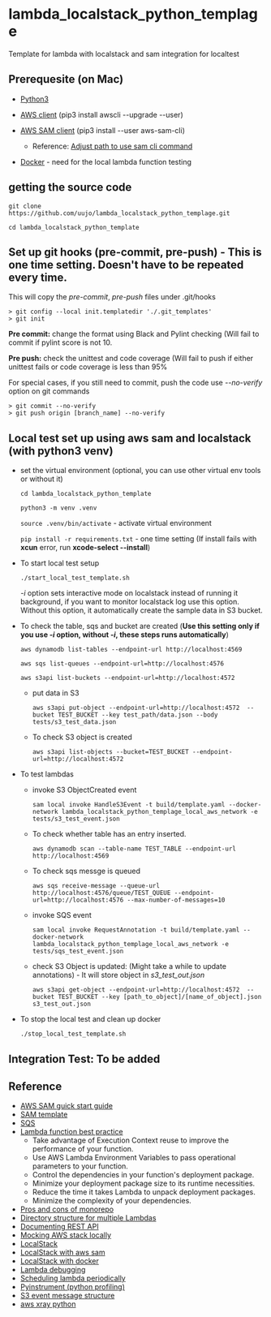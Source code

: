 # lambda_localstack_python_templage
Template for lambda  with localstack and sam integration for localtest 

## Prerequesite (on Mac)

* [Python3](https://www.python.org/downloads/)

* [AWS client](https://docs.aws.amazon.com/cli/latest/userguide/cli-chap-install.html) (pip3 install awscli --upgrade --user)

* [AWS SAM client](https://docs.aws.amazon.com/serverless-application-model/latest/developerguide/serverless-sam-cli-install-mac.html#serverless-sam-cli-install-mac-pip) (pip3 install --user aws-sam-cli)
  
   * Reference: [Adjust path to use sam cli command](https://docs.aws.amazon.com/serverless-application-model/latest/developerguide/serverless-sam-cli-install-mac-path.html)

* [Docker](https://docs.docker.com/docker-for-mac/install/) - need for the local lambda function testing

## getting the source code
 
  `git clone https://github.com/uujo/lambda_localstack_python_templage.git`
  
  `cd lambda_localstack_python_template`
  

## Set up git hooks (pre-commit, pre-push) - This is one time setting. Doesn't have to be repeated every time. 

This will copy the _pre-commit_, _pre-push_ files under .git/hooks
```
> git config --local init.templatedir './.git_templates'
> git init
```

**Pre commit:** change the format using Black and Pylint checking (Will fail to commit if pylint score is not 10.

**Pre push:** check the unittest and code coverage (Will fail to push if either unittest fails or code coverage is less than 95%

For special cases, if you still need to commit, push the code use _--no-verify_ option on git commands

```
> git commit --no-verify
> git push origin [branch_name] --no-verify
```

## Local test set up using aws sam and localstack (with python3 venv) 
 
* set the virtual environment (optional, you can use other virtual env tools or without it)
  
  `cd lambda_localstack_python_template`
  
  `python3 -m venv .venv`
  
  `source .venv/bin/activate`  - activate virtual environment
  
  `pip install -r requirements.txt` - one time setting 
     (If install fails with __xcun__ error, run __xcode-select --install__)
  
 
* To start local test setup

  `./start_local_test_template.sh`   
  
  _-i_ option sets interactive mode on localstack instead of running it background, if you want to monitor localstack log use this option. Without this option, it automatically create the sample data in S3 bucket.


* To check the table, sqs and bucket are created (**Use this setting only if you use _-i_ option, without _-i_, these steps runs automatically**)
  
  `aws dynamodb list-tables --endpoint-url http://localhost:4569`
  
  `aws sqs list-queues --endpoint-url=http://localhost:4576`
  
  `aws s3api list-buckets --endpoint-url=http://localhost:4572`
  
  * put data in S3
  
    `aws s3api put-object --endpoint-url=http://localhost:4572  --bucket TEST_BUCKET --key test_path/data.json --body tests/s3_test_data.json`

  * To check S3 object is created

    `aws s3api list-objects --bucket=TEST_BUCKET --endpoint-url=http://localhost:4572` 
  
  
* To test lambdas

  * invoke S3 ObjectCreated event
  
    `sam local invoke HandleS3Event -t build/template.yaml --docker-network lambda_localstack_python_templage_local_aws_network -e tests/s3_test_event.json`
  
  * To check whether table has an entry inserted.

    `aws dynamodb scan --table-name TEST_TABLE --endpoint-url http://localhost:4569`
  
  * To check sqs messge is queued
  
    `aws sqs receive-message --queue-url http://localhost:4576/queue/TEST_QUEUE --endpoint-url=http://localhost:4576 --max-number-of-messages=10`
  
  * invoke SQS event
  
    `sam local invoke RequestAnnotation -t build/template.yaml --docker-network lambda_localstack_python_templage_local_aws_network -e tests/sqs_test_event.json`
    
  * check S3 Object is updated: (Might take a while to update annotations) - It will store object in _s3_test_out.json_
   
    `aws s3api get-object --endpoint-url=http://localhost:4572  --bucket TEST_BUCKET --key [path_to_object]/[name_of_object].json s3_test_out.json`
  
* To stop the local test and clean up docker

  `./stop_local_test_template.sh`
    

## Integration Test: To be added

 
## Reference
* [AWS SAM guick start guide](https://docs.aws.amazon.com/serverless-application-model/latest/developerguide/serverless-quick-start.html)
* [SAM template](https://github.com/awslabs/serverless-application-model/blob/master/versions/2016-10-31.md)
* [SQS](https://aws.amazon.com/blogs/aws/aws-lambda-adds-amazon-simple-queue-service-to-supported-event-sources/)
* [Lambda function best practice](https://docs.aws.amazon.com/lambda/latest/dg/best-practices.html)
  * Take advantage of Execution Context reuse to improve the performance of your function.
  * Use AWS Lambda Environment Variables to pass operational parameters to your function.
  * Control the dependencies in your function's deployment package.
  * Minimize your deployment package size to its runtime necessities.
  * Reduce the time it takes Lambda to unpack deployment packages.
  * Minimize the complexity of your dependencies.
* [Pros and cons of monorepo](https://serverless-stack.com/chapters/organizing-serverless-projects.html)
* [Directory structure for multiple Lambdas](https://serverless.readme.io/docs/project-structure)
* [Documenting REST API](https://docs.aws.amazon.com/apigateway/latest/developerguide/api-gateway-documenting-api.html)
* [Mocking AWS stack locally](https://medium.com/@andyalky/developing-aws-apps-locally-with-localstack-7f3d64663ce4)
* [LocalStack](https://github.com/localstack/localstack)
* [LocalStack with aws sam](http://www.piotrnowicki.com/python/aws/2018/11/16/aws-local-lambda-invocation/)
* [LocalStack with docker](https://itnext.io/docker-compose-aws-localstack-why-not-both-fc8a1db84eca)
* [Lambda debugging](https://docs.aws.amazon.com/serverless-application-model/latest/developerguide/serverless-sam-cli-using-debugging-python.html)
* [Scheduling lambda periodically](https://docs.aws.amazon.com/lambda/latest/dg/with-scheduled-events.html)
* [Pyinstrument (python profiling)](https://github.com/joerick/pyinstrument)
* [S3 event message structure](https://docs.aws.amazon.com/AmazonS3/latest/dev/notification-content-structure.html)
* [aws xray python](https://github.com/aws/aws-xray-sdk-python)

